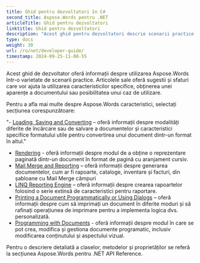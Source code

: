 ```yaml
---
title: Ghid pentru dezvoltatori în C#
second_title: Aspose.Words pentru .NET
articleTitle: Ghid pentru dezvoltatori
linktitle: Ghid pentru dezvoltatori
description: "Acest ghid pentru dezvoltatori descrie scenarii practice și sfaturi pentru a vă ajuta să utilizați anumite Aspose.Words pentru caracteristici .NET, să obțineți o anumită apariție a documentului sau să faceți posibil un caz de utilizare."
type: docs
weight: 30
url: /ro/net/developer-guide/
timestamp: 2024-09-25-11-08-55
---
```


Acest ghid de dezvoltator oferă informații despre utilizarea Aspose.Words într-o varietate de scenarii practice. Articolele sale oferă sugestii și sfaturi care vor ajuta la utilizarea caracteristicilor specifice, obținerea unei aparențe a documentului sau posibilitatea unui caz de utilizare.

Pentru a afla mai multe despre Aspose.Words caracteristici, selectați secțiunea corespunzătoare:

"- [Loading, Saving and Converting](/words/net/loading-saving-and-converting/) – oferă informații despre modalități diferite de încărcare sau de salvare a documentelor și caracteristici specifice formatului utile pentru convertirea unui document dintr-un format în altul."
- [Rendering](/words/net/rendering/) - oferă informații despre modul de a obține o reprezentare paginată dintr-un document în format de pagină cu aranjament cursiv.
- [Mail Merge and Reporting](/words/net/mail-merge-and-reporting/) – oferă informații despre generarea documentelor, cum ar fi rapoarte, cataloge, inventare și facturi, din șabloane cu Mail Merge câmpuri
- [LINQ Reporting Engine](/words/net/linq-reporting-engine/) – oferă informații despre crearea rapoartelor folosind o serie extinsă de caracteristici pentru raportare.
- [Printing a Document Programmatically or Using Dialogs](/words/net/print-a-document-programmatically-or-using-dialogs/) – oferă informații despre cum să imprimați un document în diferite moduri și să rafinați operațiunea de imprimare pentru a implementa logica dvs. personalizată.
- [Programming with Documents](/words/net/programming-with-documents/) - oferă informații despre modul în care se pot crea, modifica și gestiona documente programatic, inclusiv modificarea conținutului și aspectului vizual.

Pentru o descriere detaliată a claselor, metodelor și proprietăților se referă la secțiunea Aspose.Words pentru .NET API Reference.
